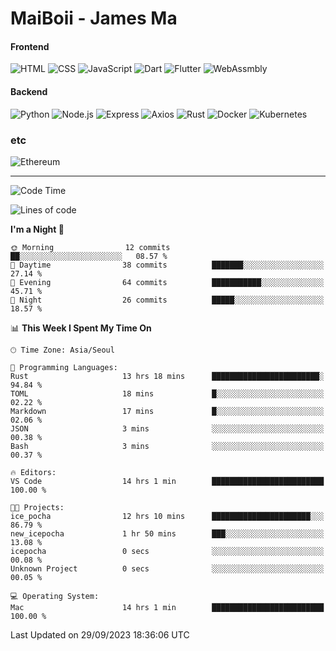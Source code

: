 # MaiBoii - James Ma

#### Frontend
![HTML](https://img.shields.io/badge/-HTML-E34F26?style=flat-square&logo=html5&logoColor=white)
![CSS](https://img.shields.io/badge/-CSS-1572B6?style=flat-square&logo=css3)
![JavaScript](https://img.shields.io/badge/-JavaScript-F7DF1E?style=flat-square&logo=javascript&logoColor=black)
![Dart](https://img.shields.io/badge/-Dart-0175C2?style=flat-square&logo=dart)
![Flutter](https://img.shields.io/badge/-Flutter-02569B?style=flat-square&logo=flutter)
![WebAssmbly](https://img.shields.io/badge/-WebAssembly-654FF0?style=flat-square&logo=webassembly&logoColor=white)


#### Backend
![Python](https://img.shields.io/badge/-Python-3776AB?style=flat-square&logo=python&logoColor=white)
![Node.js](https://img.shields.io/badge/-Node.js-339933?style=flat-square&logo=node.js&logoColor=white)
![Express](https://img.shields.io/badge/-Express-339933?style=flat-square&logo=express&logoColor=white)
![Axios](https://img.shields.io/badge/-Axios-5A29E4?style=flat-square&logo=axios&logoColor=white)
![Rust](https://img.shields.io/badge/-Rust-000000?style=flat-square&logo=rust&logoColor=white)
![Docker](https://img.shields.io/badge/-Docker-2496ED?style=flat-square&logo=docker&logoColor=white)
![Kubernetes](https://img.shields.io/badge/-Kubernetes-326CE5?style=flat-square&logo=kubernetes&logoColor=white)


### etc
![Ethereum](https://img.shields.io/badge/-Ethereum-3C3C3D?style=flat-square&logo=ethereum&logoColor=white)

---
<!--START_SECTION:waka-->
![Code Time](http://img.shields.io/badge/Code%20Time-679%20hrs%2046%20mins-blue)

![Lines of code](https://img.shields.io/badge/From%20Hello%20World%20I%27ve%20Written-55.9%20thousand%20lines%20of%20code-blue)

**I'm a Night 🦉** 

```text
🌞 Morning                12 commits          ██░░░░░░░░░░░░░░░░░░░░░░░   08.57 % 
🌆 Daytime                38 commits          ███████░░░░░░░░░░░░░░░░░░   27.14 % 
🌃 Evening                64 commits          ███████████░░░░░░░░░░░░░░   45.71 % 
🌙 Night                  26 commits          █████░░░░░░░░░░░░░░░░░░░░   18.57 % 
```


📊 **This Week I Spent My Time On** 

```text
🕑︎ Time Zone: Asia/Seoul

💬 Programming Languages: 
Rust                     13 hrs 18 mins      ████████████████████████░   94.84 % 
TOML                     18 mins             █░░░░░░░░░░░░░░░░░░░░░░░░   02.22 % 
Markdown                 17 mins             █░░░░░░░░░░░░░░░░░░░░░░░░   02.06 % 
JSON                     3 mins              ░░░░░░░░░░░░░░░░░░░░░░░░░   00.38 % 
Bash                     3 mins              ░░░░░░░░░░░░░░░░░░░░░░░░░   00.37 % 

🔥 Editors: 
VS Code                  14 hrs 1 min        █████████████████████████   100.00 % 

🐱‍💻 Projects: 
ice_pocha                12 hrs 10 mins      ██████████████████████░░░   86.79 % 
new_icepocha             1 hr 50 mins        ███░░░░░░░░░░░░░░░░░░░░░░   13.08 % 
icepocha                 0 secs              ░░░░░░░░░░░░░░░░░░░░░░░░░   00.08 % 
Unknown Project          0 secs              ░░░░░░░░░░░░░░░░░░░░░░░░░   00.05 % 

💻 Operating System: 
Mac                      14 hrs 1 min        █████████████████████████   100.00 % 
```


 Last Updated on 29/09/2023 18:36:06 UTC
<!--END_SECTION:waka-->

